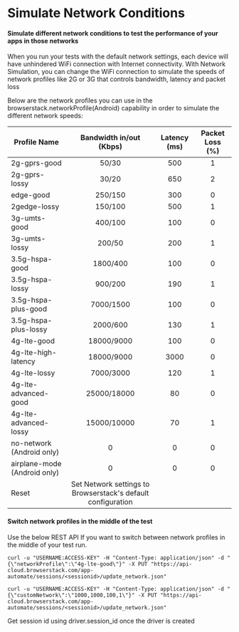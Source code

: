 # Simulate Network Conditions

#### Simulate different network conditions to test the performance of your apps in those networks

When you run your tests with the default network settings, each device will have unhindered WiFi connection with Internet connectivity. With Network Simulation, you can change the WiFi connection to simulate the speeds of network profiles like 2G or 3G that controls bandwidth, latency and packet loss

Below are the network profiles you can use in the browserstack.networkProfile(Android) capability in order to simulate the different network speeds:

| **Profile Name**              | **Bandwidth in/out (Kbps)**  |  **Latency (ms)**    |  **Packet Loss (%)**  |
| ------------------------------|:----------------------------:| :-------------------:|:---------------------:|
| 2g-gprs-good                  | 	50/30                      |      500             |  1                    |
| 2g-gprs-lossy			            | 	30/20                      |      650             |  2                    |
| edge-good		                  | 	250/150                    |      300             |  0                    |
| 2gedge-lossy					        | 	150/100                    |      500             |  1                    |
| 3g-umts-good					        | 	400/100                    |      100             |  0                    |
| 3g-umts-lossy					        | 	200/50                     |      200             |  1                    |
| 3.5g-hspa-good			          | 	1800/400                   |      100             |  0                    |
| 3.5g-hspa-lossy			          | 	900/200                    |      190             |  1                    |
| 3.5g-hspa-plus-good		        | 	7000/1500                  |      100             |  0                    |
| 3.5g-hspa-plus-lossy	        | 	2000/600                   |      130             |  1                    |
| 4g-lte-good				            | 	18000/9000                 |      100             |  0                    |
| 4g-lte-high-latency		        | 	18000/9000                 |      3000            |  0                    |
| 4g-lte-lossy				          |  7000/3000                   |      120             |  1                    |
| 4g-lte-advanced-good	        | 	25000/18000                |      80              |  0                    |
| 4g-lte-advanced-lossy	        | 	15000/10000                |      70              |  1                    |
| no-network (Android only)     | 	0                          |      0               |  0                    |
| airplane-mode (Android only)  | 	0                          |      0               |  0                    |
| Reset                         | 	Set Network settings to Browserstack's default configuration              |


#### Switch network profiles in the middle of the test


Use the below REST API If you want to switch between network profiles in the middle of your test run.



```
curl -u "USERNAME:ACCESS-KEY" -H "Content-Type: application/json" -d "{\"networkProfile\":\"4g-lte-good\"}" -X PUT "https://api-cloud.browserstack.com/app-automate/sessions/<sessionid>/update_network.json"
```


```
curl -u "USERNAME:ACCESS-KEY" -H "Content-Type: application/json" -d "{\"customNetwork\":\"1000,1000,100,1\"}" -X PUT "https://api-cloud.browserstack.com/app-automate/sessions/<sessionid>/update_network.json"
```

Get session id using driver.session_id once the driver is created









